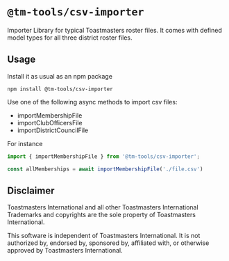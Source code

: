 # `@tm-tools/csv-importer`
Importer Library for typical Toastmasters roster files. It comes with defined model types for all three district roster files.

## Usage
Install it as usual as an npm package

```shell
npm install @tm-tools/csv-importer
```

Use one of the following async methods to import csv files:

* importMembershipFile
* importClubOfficersFile
* importDistrictCouncilFile

For instance

```typescript
import { importMembershipFile } from '@tm-tools/csv-importer';

const allMemberships = await importMembershipFile('./file.csv')
```
  

## Disclaimer
Toastmasters International and all other Toastmasters International Trademarks and copyrights are the sole property of Toastmasters International.

This software is independent of Toastmasters International. It is not authorized by, endorsed by, sponsored by, affiliated with, or otherwise approved by Toastmasters International.